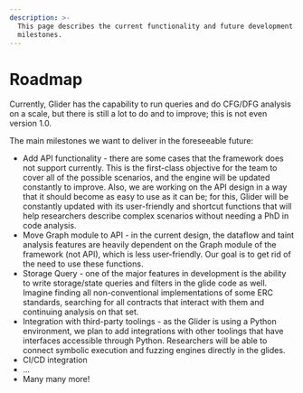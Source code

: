 ```yaml
---
description: >-
  This page describes the current functionality and future development
  milestones.
---
```


# Roadmap

Currently, Glider has the capability to run queries and do CFG/DFG analysis on a scale, but there is still a lot to do and to improve; this is not even version 1.0.

The main milestones we want to deliver in the foreseeable future:

* Add API functionality - there are some cases that the framework does not support currently. This is the first-class objective for the team to cover all of the possible scenarios, and the engine will be updated constantly to improve. Also, we are working on the API design in a way that it should become as easy to use as it can be; for this, Glider will be constantly updated with its user-friendly and shortcut functions that will help researchers describe complex scenarios without needing a PhD in code analysis.
* Move Graph module to API - in the current design, the dataflow and taint analysis features are heavily dependent on the Graph module of the framework (not API), which is less user-friendly. Our goal is to get rid of the need to use these functions.
* Storage Query - one of the major features in development is the ability to write storage/state queries and filters in the glide code as well. Imagine finding all non-conventional implementations of some ERC standards, searching for all contracts that interact with them and continuing analysis on that set.
* Integration with third-party toolings - as the Glider is using a Python environment, we plan to add integrations with other toolings that have interfaces accessible through Python. Researchers will be able to connect symbolic execution and fuzzing engines directly in the glides.
* CI/CD integration
* ...
* Many many more!
